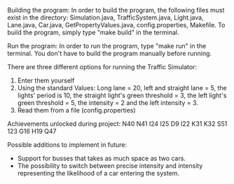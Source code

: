 Building the program: 
In order to build the program, the following files must exist in the directory:
Simulation.java, TrafficSystem.java, Light.java, Lane.java, Car.java, GetPropertyValues.java, config.properties, Makefile.
To build the program, simply type "make build" in the terminal. 

Run the program:
In order to run the program, type "make run" in the terminal. You don't have to build the program manually before running. 

There are three different options for running the Traffic Simulator:
1. Enter them yourself
2. Using the standard Values: 
Long lane = 20, left and straight lane = 5, the lights' period is 10, the straight light's green threshold = 3, the left light's green threshold = 5, the intensity = 2 and the left intensity = 3.  
3. Read them from a file (config.properties)

Achievements unlocked during project:
N40
N41
I24
I25
D9
I22
K31
K32
S51
123
G16
H19
Q47

Possible additions to implement in future:
* Support for busses that takes as much space as two cars.
* The possibility to switch between precise intensity and intensity representing the likelihood of a car entering the system.   

